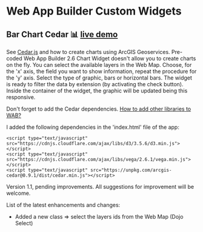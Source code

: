 # Web App Builder Custom Widgets


## Bar Chart Cedar :bar_chart: [live demo](https://adrisolid.github.io/CedarWidget/)
See [Cedar.js](https://esri.github.io/cedar/tutorial/) and how to create charts using ArcGIS Geoservices. Pre-coded Web App Builder 2.6 Chart Widget doesn't allow you to create charts on the fly. You can select the available layers in the Web Map. Choose, for the 'x' axis, the field you want to show information, repeat the procedure for the 'y' axis. Select the type of graphic, bars or horizontal bars. The widget is ready to filter the data by extension (by activating the check button). Inside the container of the widget, the graphic will be updated being this responsive.

Don't forget to add the Cedar dependencies. [How to add other libraries to WAB?](https://developers.arcgis.com/web-appbuilder/sample-code/add-a-third-party-library.htm)

I added the following dependencies in the 'index.html' file of the app:
```
<script type="text/javascript" src="https://cdnjs.cloudflare.com/ajax/libs/d3/3.5.6/d3.min.js"></script>
<script type="text/javascript" src="https://cdnjs.cloudflare.com/ajax/libs/vega/2.6.1/vega.min.js"></script>
<script type="text/javascript" src="https://unpkg.com/arcgis-cedar@0.9.1/dist/cedar.min.js"></script>
```
Version 1.1, pending improvements. All suggestions for improvement will be welcome.

List of the latest enhancements and changes:
- Added a new class => select the layers ids from the Web Map (Dojo Select)

